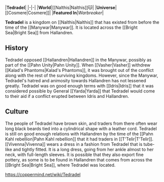 |**Tedradel**|
|-|-|
|**World**|[[Nalthis\|Nalthis]]🐱︎|
|**Universe**|[[Cosmere\|Cosmere]]|
|**Featured In**|*Warbreaker*|

**Tedradel** is a kingdom on [[Nalthis\|Nalthis]] that has existed from before the time of the [[Manywar\|Manywar]]. It is located across the [[Bright Sea\|Bright Sea]] from Hallandren.

## History
Tedradel opposed [[Hallandren\|Hallandren]] in the Manywar, possibly as part of the [[Pahn Unity\|Pahn Unity]]. When [[Vasher\|Vasher]] withdrew [[Kalad's Phantoms\|Kalad's Phantoms]], it was brought out of the conflict along with the rest of the surviving kingdoms. However, since the Manywar, Tedradel's hatred and animosity towards Hallandren has not lessened greatly. Tedradel was on good enough terms with [[Idris\|Idris]] that it was considered possible by General [[Yarda\|Yarda]] that Tedradel would come to their aid if a conflict erupted between Idris and Hallandren.

## Culture
The people of Tedradel have brown skin, and traders from there often wear long black beards tied into a cylindrical shape with a leather cord. Tedradel is still on good enough relations with Hallandren by the time of the [[Pahn Kahl rebellion\|Pahn Kahl rebellion]] that it had traders in [[T'Telir\|T'Telir]].
[[Vivenna\|Vivenna]] wears a dress in a fashion from Tedradel that is tube-like and tightly fitted. It is a long dress, going from her ankle almost to her neck, with full-length sleeves.
It is possible that they also export fine pottery, as some is to be found in Hallandren that comes from across the [[Bright Sea\|Bright Sea]], where Tedradel was located.



https://coppermind.net/wiki/Tedradel